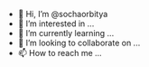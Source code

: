 - 👋 Hi, I’m @sochaorbitya
- 👀 I’m interested in ...
- 🌱 I’m currently learning ...
- 💞️ I’m looking to collaborate on ...
- 📫 How to reach me ...

<!---
sochaorbitya/sochaorbitya is a ✨ special ✨ repository because its `README.md` (this file) appears on your GitHub profile.
You can click the Preview link to take a look at your changes.
--->

